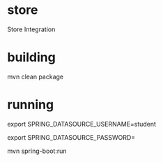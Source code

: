 # store
Store Integration

# building

mvn clean package

# running

export SPRING_DATASOURCE_USERNAME=student

export SPRING_DATASOURCE_PASSWORD=<password>

mvn spring-boot:run




